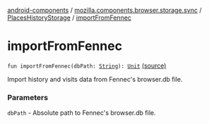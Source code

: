 [android-components](../../index.md) / [mozilla.components.browser.storage.sync](../index.md) / [PlacesHistoryStorage](index.md) / [importFromFennec](./import-from-fennec.md)

# importFromFennec

`fun importFromFennec(dbPath: `[`String`](https://kotlinlang.org/api/latest/jvm/stdlib/kotlin/-string/index.html)`): `[`Unit`](https://kotlinlang.org/api/latest/jvm/stdlib/kotlin/-unit/index.html) [(source)](https://github.com/mozilla-mobile/android-components/blob/master/components/browser/storage-sync/src/main/java/mozilla/components/browser/storage/sync/PlacesHistoryStorage.kt#L201)

Import history and visits data from Fennec's browser.db file.

### Parameters

`dbPath` - Absolute path to Fennec's browser.db file.